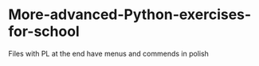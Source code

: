 # More-advanced-Python-exercises-for-school

Files with PL at the end have menus and commends in polish
